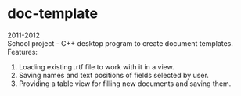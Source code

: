 # doc-template
2011-2012  
School project - C++ desktop program to create document templates.  
Features:
1. Loading existing .rtf file to work with it in a view.
2. Saving names and text positions of fields selected by user.
3. Providing a table view for filling new documents and saving them.
